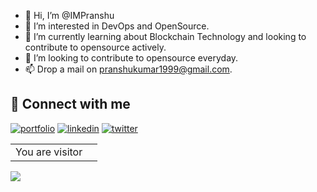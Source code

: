 - 👋 Hi, I’m @IMPranshu
- 👀 I’m interested in DevOps and OpenSource.
- 🌱 I’m currently learning about Blockchain Technology and looking to contribute to opensource actively.
- 💞️ I’m looking to contribute to opensource everyday.
- 📫 Drop a mail on pranshukumar1999@gmail.com.


## 🔗 Connect with me
[![portfolio](https://img.shields.io/badge/my_blog-000?style=for-the-badge&logo=ko-fi&logoColor=white)](https://pkagrawal.me/)
[![linkedin](https://img.shields.io/badge/linkedin-0A66C2?style=for-the-badge&logo=linkedin&logoColor=white)](https://www.linkedin.com/in/pranshu-kumar-agrawal-74988152/)
[![twitter](https://img.shields.io/badge/twitter-1DA1F2?style=for-the-badge&logo=twitter&logoColor=white)](https://twitter.com/pkknowsnothing)



<table>
  <tr>
    <td>You are visitor</td>
    <td><img src="https://profile-counter.glitch.me/ryanlanciaux/count.svg" alt="" /></td>
  </tr>
</table>
<!---
IMPranshu/IMPranshu is a ✨ special ✨ repository because its `README.md` (this file) appears on your GitHub profile.
You can click the Preview link to take a look at your changes.
--->

<img src ="https://github-readme-stats.vercel.app/api?username=impranshu&&show_icons=true&title_color=ffffff&icon_color=bb2acf&text_color=daf7dc&bg_color=151515">
